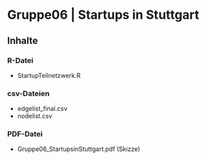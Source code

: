 # Gruppe06 | Startups in Stuttgart

## Inhalte

### R-Datei
* StartupTeilnetzwerk.R 
### csv-Dateien
* edgelist_final.csv 
* nodelist.csv
### PDF-Datei
* Gruppe06_StartupsinStuttgart.pdf (Skizze)
